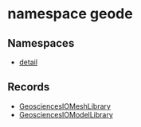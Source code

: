 # namespace geode



## Namespaces

* [detail](detail/index.md)


## Records

* [GeosciencesIOMeshLibrary](GeosciencesIOMeshLibrary.md)
* [GeosciencesIOModelLibrary](GeosciencesIOModelLibrary.md)


